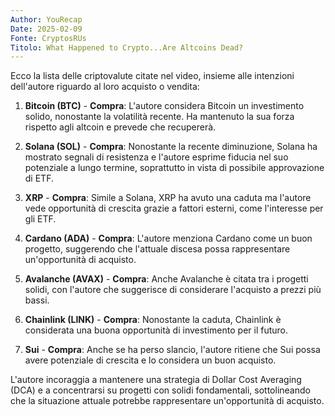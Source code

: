 ```yaml
---
Author: YouRecap
Date: 2025-02-09
Fonte: CryptosRUs
Titolo: What Happened to Crypto...Are Altcoins Dead?
---
```


Ecco la lista delle criptovalute citate nel video, insieme alle intenzioni dell'autore riguardo al loro acquisto o vendita:

1. **Bitcoin (BTC)** - **Compra**: L'autore considera Bitcoin un investimento solido, nonostante la volatilità recente. Ha mantenuto la sua forza rispetto agli altcoin e prevede che recupererà.

2. **Solana (SOL)** - **Compra**: Nonostante la recente diminuzione, Solana ha mostrato segnali di resistenza e l'autore esprime fiducia nel suo potenziale a lungo termine, soprattutto in vista di possibile approvazione di ETF.

3. **XRP** - **Compra**: Simile a Solana, XRP ha avuto una caduta ma l'autore vede opportunità di crescita grazie a fattori esterni, come l'interesse per gli ETF.

4. **Cardano (ADA)** - **Compra**: L'autore menziona Cardano come un buon progetto, suggerendo che l'attuale discesa possa rappresentare un'opportunità di acquisto.

5. **Avalanche (AVAX)** - **Compra**: Anche Avalanche è citata tra i progetti solidi, con l'autore che suggerisce di considerare l'acquisto a prezzi più bassi.

6. **Chainlink (LINK)** - **Compra**: Nonostante la caduta, Chainlink è considerata una buona opportunità di investimento per il futuro.

7. **Sui** - **Compra**: Anche se ha perso slancio, l'autore ritiene che Sui possa avere potenziale di crescita e lo considera un buon acquisto.

L'autore incoraggia a mantenere una strategia di Dollar Cost Averaging (DCA) e a concentrarsi su progetti con solidi fondamentali, sottolineando che la situazione attuale potrebbe rappresentare un'opportunità di acquisto.
